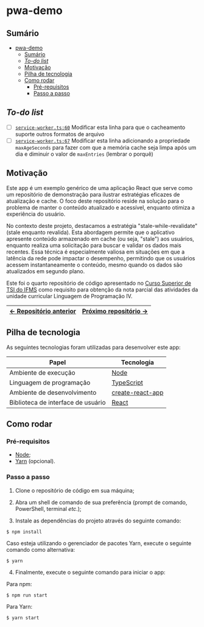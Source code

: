 # pwa-demo

## Sumário

- [pwa-demo](#pwa-demo)
  - [Sumário](#sumário)
  - [*To-do list*](#to-do-list)
  - [Motivação](#motivação)
  - [Pilha de tecnologia](#pilha-de-tecnologia)
  - [Como rodar](#como-rodar)
    - [Pré-requisitos](#pré-requisitos)
    - [Passo a passo](#passo-a-passo)

## *To-do list*

- [ ] [`service-worker.ts:60`](./src/service-worker.ts?plain=1#L60) Modificar esta linha para que o cacheamento suporte outros formatos de arquivo
- [ ] [`service-worker.ts:67`](./src/service-worker.ts?plain=1#L67) Modificar esta linha adicionando a propriedade `maxAgeSeconds` para fazer com que a memória cache seja limpa após um dia e diminuir o valor de `maxEntries` (lembrar o porquê)

## Motivação

Este app é um exemplo genérico de uma aplicação React que serve como um repositório de demonstração para ilustrar estratégias eficazes de atualização e cache. O foco deste repositório reside na solução para o problema de manter o conteúdo atualizado e acessível, enquanto otimiza a experiência do usuário.

No contexto deste projeto, destacamos a estratégia "stale-while-revalidate" (stale enquanto revalida). Esta abordagem permite que o aplicativo apresente conteúdo armazenado em cache (ou seja, "stale") aos usuários, enquanto realiza uma solicitação para buscar e validar os dados mais recentes. Essa técnica é especialmente valiosa em situações em que a latência da rede pode impactar o desempenho, permitindo que os usuários acessem instantaneamente o conteúdo, mesmo quando os dados são atualizados em segundo plano.

Este foi o quarto repositório de código apresentado no [Curso Superior de TSI do IFMS](https://www.ifms.edu.br/campi/campus-aquidauana/cursos/graduacao/sistemas-para-internet/sistemas-para-internet) como requisito para obtenção da nota parcial das atividades da unidade curricular Linguagem de Programação IV.

| [&larr; Repositório anterior](https://github.com/mdccg/ai-que-fome-showcase) | [Próximo repositório &rarr;](#) |
|-|-|

## Pilha de tecnologia

As seguintes tecnologias foram utilizadas para desenvolver este app:

| Papel | Tecnologia |
|-|-|
| Ambiente de execução | [Node](https://nodejs.org/en/) |
| Linguagem de programação | [TypeScript](https://www.typescriptlang.org/) |
| Ambiente de desenvolvimento | [create-react-app](https://create-react-app.dev/) |
| Biblioteca de interface de usuário | [React](https://pt-br.reactjs.org/) |

## Como rodar

### Pré-requisitos

- [Node](https://nodejs.org/en/download/);
- [Yarn](https://yarnpkg.com/) (opcional).

### Passo a passo

1. Clone o repositório de código em sua máquina;
   
2. Abra um shell de comando de sua preferência (prompt de comando, PowerShell, terminal _etc_.);
   
3. Instale as dependências do projeto através do seguinte comando:

```console
$ npm install
```

Caso esteja utilizando o gerenciador de pacotes Yarn, execute o seguinte comando como alternativa:

```console
$ yarn
```

4. Finalmente, execute o seguinte comando para iniciar o app:

Para npm:

```console
$ npm run start
```

Para Yarn:

```console
$ yarn start
```